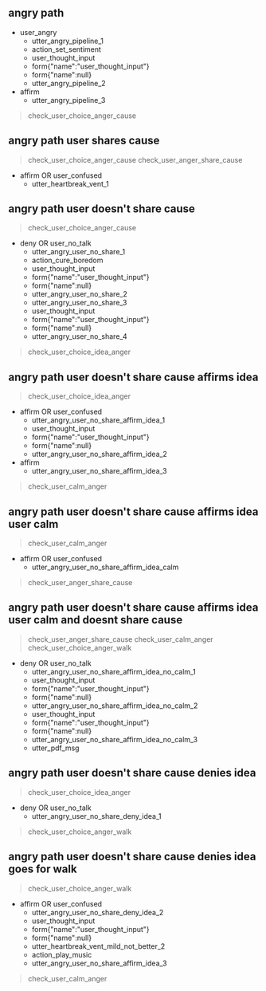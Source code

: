 ## angry path
* user_angry
    - utter_angry_pipeline_1
    - action_set_sentiment  
    - user_thought_input
    - form{"name":"user_thought_input"}
    - form{"name":null} 
    - utter_angry_pipeline_2
* affirm
    - utter_angry_pipeline_3
> check_user_choice_anger_cause  

## angry path user shares cause
> check_user_choice_anger_cause
> check_user_anger_share_cause
* affirm OR user_confused
    - utter_heartbreak_vent_1
  
## angry path user doesn't share cause
> check_user_choice_anger_cause 
* deny OR user_no_talk
  - utter_angry_user_no_share_1
  - action_cure_boredom
  - user_thought_input
  - form{"name":"user_thought_input"}
  - form{"name":null} 
  - utter_angry_user_no_share_2
  - utter_angry_user_no_share_3
  - user_thought_input
  - form{"name":"user_thought_input"}
  - form{"name":null}
  - utter_angry_user_no_share_4
> check_user_choice_idea_anger

## angry path user doesn't share cause affirms idea
> check_user_choice_idea_anger 
* affirm OR user_confused 
  - utter_angry_user_no_share_affirm_idea_1
  - user_thought_input
  - form{"name":"user_thought_input"}
  - form{"name":null}
  - utter_angry_user_no_share_affirm_idea_2
* affirm
  - utter_angry_user_no_share_affirm_idea_3
> check_user_calm_anger  

## angry path user doesn't share cause affirms idea user calm
> check_user_calm_anger 
* affirm OR user_confused 
  - utter_angry_user_no_share_affirm_idea_calm
> check_user_anger_share_cause


## angry path user doesn't share cause affirms idea user calm and doesnt share cause
> check_user_anger_share_cause 
> check_user_calm_anger
> check_user_choice_anger_walk
* deny OR user_no_talk
  - utter_angry_user_no_share_affirm_idea_no_calm_1
  - user_thought_input
  - form{"name":"user_thought_input"}
  - form{"name":null}
  - utter_angry_user_no_share_affirm_idea_no_calm_2
  - user_thought_input
  - form{"name":"user_thought_input"}
  - form{"name":null}
  - utter_angry_user_no_share_affirm_idea_no_calm_3
  - utter_pdf_msg

  
## angry path user doesn't share cause denies idea
> check_user_choice_idea_anger 
* deny OR user_no_talk
  - utter_angry_user_no_share_deny_idea_1
> check_user_choice_anger_walk

## angry path user doesn't share cause denies idea goes for walk
> check_user_choice_anger_walk 
* affirm OR user_confused 
  - utter_angry_user_no_share_deny_idea_2
  - user_thought_input
  - form{"name":"user_thought_input"}
  - form{"name":null}
  - utter_heartbreak_vent_mild_not_better_2
  - action_play_music
  - utter_angry_user_no_share_affirm_idea_3
> check_user_calm_anger  